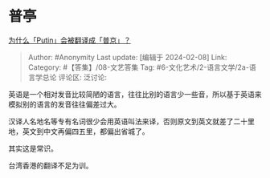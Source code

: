 # 普亭
[为什么「Putin」会被翻译成「普京」？](https://www.zhihu.com/question/21021510/answer/3390703536)

> Author: #Anonymity
> Last update: [编辑于 2024-02-08]
> Link:
> Category:  #【答集】/08-文艺答集
> Tag: #6-文化艺术/2-语言文学/2a-语言学总论
> 评论区:
> 泛讨论:

英语是一个相对发音比较简陋的语言，往往比别的语言少一些音，所以基于英语来模拟别的语言的发音往往偏差过大。

汉译人名地名等专有名词很少会用英语叫法来译，否则原文到英文就差了二十里地，英文到中文再偏四五里，都偏出省城了。

其实这是常识。

台湾香港的翻译不足为训。
